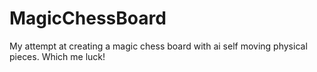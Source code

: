 # MagicChessBoard

My attempt at creating a magic chess board with ai self moving physical pieces. Which me luck!
